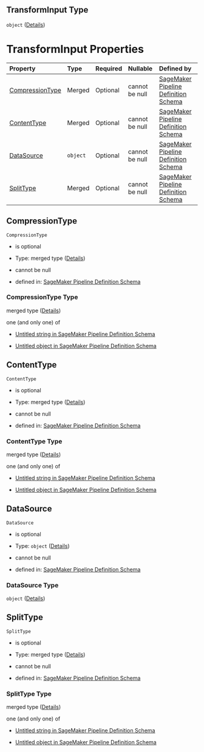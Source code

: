 ## TransformInput Type

`object` ([Details](pipeline-definition-definitions-transformstep-properties-arguments-properties-transforminput.md))

# TransformInput Properties

| Property                            | Type     | Required | Nullable       | Defined by                                                                                                                                                                                                                                                                                                                                                        |
| :---------------------------------- | :------- | :------- | :------------- | :---------------------------------------------------------------------------------------------------------------------------------------------------------------------------------------------------------------------------------------------------------------------------------------------------------------------------------------------------------------- |
| [CompressionType](#compressiontype) | Merged   | Optional | cannot be null | [SageMaker Pipeline Definition Schema](pipeline-definition-definitions-stringargumentvalue.md "https://github.com/jerrypeng7773/sagemaker-model-building-pipeline-definition-JSON-schema/schema/#/definitions/TransformStep/properties/Arguments/properties/TransformInput/properties/CompressionType")                                                           |
| [ContentType](#contenttype)         | Merged   | Optional | cannot be null | [SageMaker Pipeline Definition Schema](pipeline-definition-definitions-stringargumentvalue.md "https://github.com/jerrypeng7773/sagemaker-model-building-pipeline-definition-JSON-schema/schema/#/definitions/TransformStep/properties/Arguments/properties/TransformInput/properties/ContentType")                                                               |
| [DataSource](#datasource)           | `object` | Optional | cannot be null | [SageMaker Pipeline Definition Schema](pipeline-definition-definitions-transformstep-properties-arguments-properties-transforminput-properties-datasource.md "https://github.com/jerrypeng7773/sagemaker-model-building-pipeline-definition-JSON-schema/schema/#/definitions/TransformStep/properties/Arguments/properties/TransformInput/properties/DataSource") |
| [SplitType](#splittype)             | Merged   | Optional | cannot be null | [SageMaker Pipeline Definition Schema](pipeline-definition-definitions-stringargumentvalue.md "https://github.com/jerrypeng7773/sagemaker-model-building-pipeline-definition-JSON-schema/schema/#/definitions/TransformStep/properties/Arguments/properties/TransformInput/properties/SplitType")                                                                 |

## CompressionType



`CompressionType`

*   is optional

*   Type: merged type ([Details](pipeline-definition-definitions-stringargumentvalue.md))

*   cannot be null

*   defined in: [SageMaker Pipeline Definition Schema](pipeline-definition-definitions-stringargumentvalue.md "https://github.com/jerrypeng7773/sagemaker-model-building-pipeline-definition-JSON-schema/schema/#/definitions/TransformStep/properties/Arguments/properties/TransformInput/properties/CompressionType")

### CompressionType Type

merged type ([Details](pipeline-definition-definitions-stringargumentvalue.md))

one (and only one) of

*   [Untitled string in SageMaker Pipeline Definition Schema](pipeline-definition-definitions-stringargumentvalue-oneof-0.md "check type definition")

*   [Untitled object in SageMaker Pipeline Definition Schema](pipeline-definition-definitions-getfunction.md "check type definition")

## ContentType



`ContentType`

*   is optional

*   Type: merged type ([Details](pipeline-definition-definitions-stringargumentvalue.md))

*   cannot be null

*   defined in: [SageMaker Pipeline Definition Schema](pipeline-definition-definitions-stringargumentvalue.md "https://github.com/jerrypeng7773/sagemaker-model-building-pipeline-definition-JSON-schema/schema/#/definitions/TransformStep/properties/Arguments/properties/TransformInput/properties/ContentType")

### ContentType Type

merged type ([Details](pipeline-definition-definitions-stringargumentvalue.md))

one (and only one) of

*   [Untitled string in SageMaker Pipeline Definition Schema](pipeline-definition-definitions-stringargumentvalue-oneof-0.md "check type definition")

*   [Untitled object in SageMaker Pipeline Definition Schema](pipeline-definition-definitions-getfunction.md "check type definition")

## DataSource



`DataSource`

*   is optional

*   Type: `object` ([Details](pipeline-definition-definitions-transformstep-properties-arguments-properties-transforminput-properties-datasource.md))

*   cannot be null

*   defined in: [SageMaker Pipeline Definition Schema](pipeline-definition-definitions-transformstep-properties-arguments-properties-transforminput-properties-datasource.md "https://github.com/jerrypeng7773/sagemaker-model-building-pipeline-definition-JSON-schema/schema/#/definitions/TransformStep/properties/Arguments/properties/TransformInput/properties/DataSource")

### DataSource Type

`object` ([Details](pipeline-definition-definitions-transformstep-properties-arguments-properties-transforminput-properties-datasource.md))

## SplitType



`SplitType`

*   is optional

*   Type: merged type ([Details](pipeline-definition-definitions-stringargumentvalue.md))

*   cannot be null

*   defined in: [SageMaker Pipeline Definition Schema](pipeline-definition-definitions-stringargumentvalue.md "https://github.com/jerrypeng7773/sagemaker-model-building-pipeline-definition-JSON-schema/schema/#/definitions/TransformStep/properties/Arguments/properties/TransformInput/properties/SplitType")

### SplitType Type

merged type ([Details](pipeline-definition-definitions-stringargumentvalue.md))

one (and only one) of

*   [Untitled string in SageMaker Pipeline Definition Schema](pipeline-definition-definitions-stringargumentvalue-oneof-0.md "check type definition")

*   [Untitled object in SageMaker Pipeline Definition Schema](pipeline-definition-definitions-getfunction.md "check type definition")

